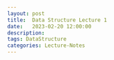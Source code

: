 ```yaml
---
layout: post
title:  Data Structure Lecture 1
date:   2023-02-20 12:00:00
description: 
tags: DataStructure 
categories: Lecture-Notes
---
```


